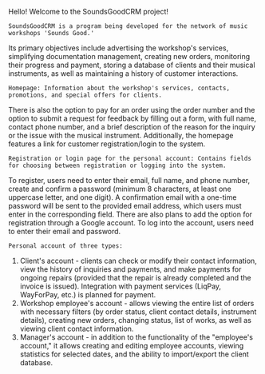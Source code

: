 Hello!
Welcome to the SoundsGoodCRM project!

	SoundsGoodCRM is a program being developed for the network of music workshops 'Sounds Good.' 
Its primary objectives include advertising the workshop's services, simplifying documentation management,
creating new orders, monitoring their progress and payment, storing a database of clients and their musical instruments, 
as well as maintaining a history of customer interactions.

	Homepage: Information about the workshop's services, contacts, promotions, and special offers for clients. 
There is also the option to pay for an order using the order number and the option to submit a request for feedback by filling out a form, 
with full name, contact phone number, and a brief description of the reason for the inquiry or the issue with the musical instrument. 
Additionally, the homepage features a link for customer registration/login to the system.

	Registration or login page for the personal account: Contains fields for choosing between registration or logging into the system. 
To register, users need to enter their email, full name, and phone number, create and confirm a password 
(minimum 8 characters, at least one uppercase letter, and one digit). A confirmation email with a one-time password will be sent to the 
provided email address, which users must enter in the corresponding field. There are also plans to add the option for registration through a Google account. 
To log into the account, users need to enter their email and password.

	Personal account of three types:
1. Client's account - clients can check or modify their contact information, view the history of inquiries and payments, 
and make payments for ongoing repairs (provided that the repair is already completed and the invoice is issued). 
Integration with payment services (LiqPay, WayForPay, etc.) is planned for payment.
2. Workshop employee's account - allows viewing the entire list of orders with necessary filters (by order status, client contact details, instrument details), 
creating new orders, changing status, list of works, as well as viewing client contact information.
3. Manager's account - in addition to the functionality of the "employee's account," it allows creating and editing employee accounts, 
viewing statistics for selected dates, and the ability to import/export the client database.